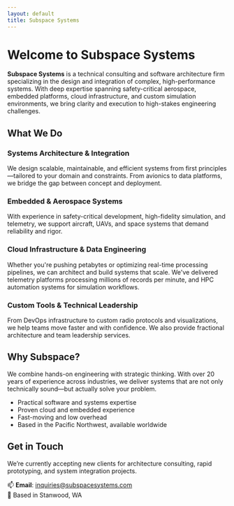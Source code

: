 ```yaml
---
layout: default
title: Subspace Systems
---
```


# Welcome to Subspace Systems

**Subspace Systems** is a technical consulting and software architecture firm specializing in the design and integration of complex, high-performance systems. With deep expertise spanning safety-critical aerospace, embedded platforms, cloud infrastructure, and custom simulation environments, we bring clarity and execution to high-stakes engineering challenges.

## What We Do

### Systems Architecture & Integration
We design scalable, maintainable, and efficient systems from first principles—tailored to your domain and constraints. From avionics to data platforms, we bridge the gap between concept and deployment.

### Embedded & Aerospace Systems
With experience in safety-critical development, high-fidelity simulation, and telemetry, we support aircraft, UAVs, and space systems that demand reliability and rigor.

### Cloud Infrastructure & Data Engineering
Whether you're pushing petabytes or optimizing real-time processing pipelines, we can architect and build systems that scale. We've delivered telemetry platforms processing millions of records per minute, and HPC automation systems for simulation workflows.

### Custom Tools & Technical Leadership
From DevOps infrastructure to custom radio protocols and visualizations, we help teams move faster and with confidence. We also provide fractional architecture and team leadership services.


## Why Subspace?

We combine hands-on engineering with strategic thinking. With over 20 years of experience across industries, we deliver systems that are not only technically sound—but actually solve your problem.

- Practical software and systems expertise  
- Proven cloud and embedded experience  
- Fast-moving and low overhead  
- Based in the Pacific Northwest, available worldwide

## Get in Touch

We’re currently accepting new clients for architecture consulting, rapid prototyping, and system integration projects.

📫 **Email**: [inquiries@subspacesystems.com](mailto:inquiries@subspacesystems.com)  
📍 Based in Stanwood, WA
